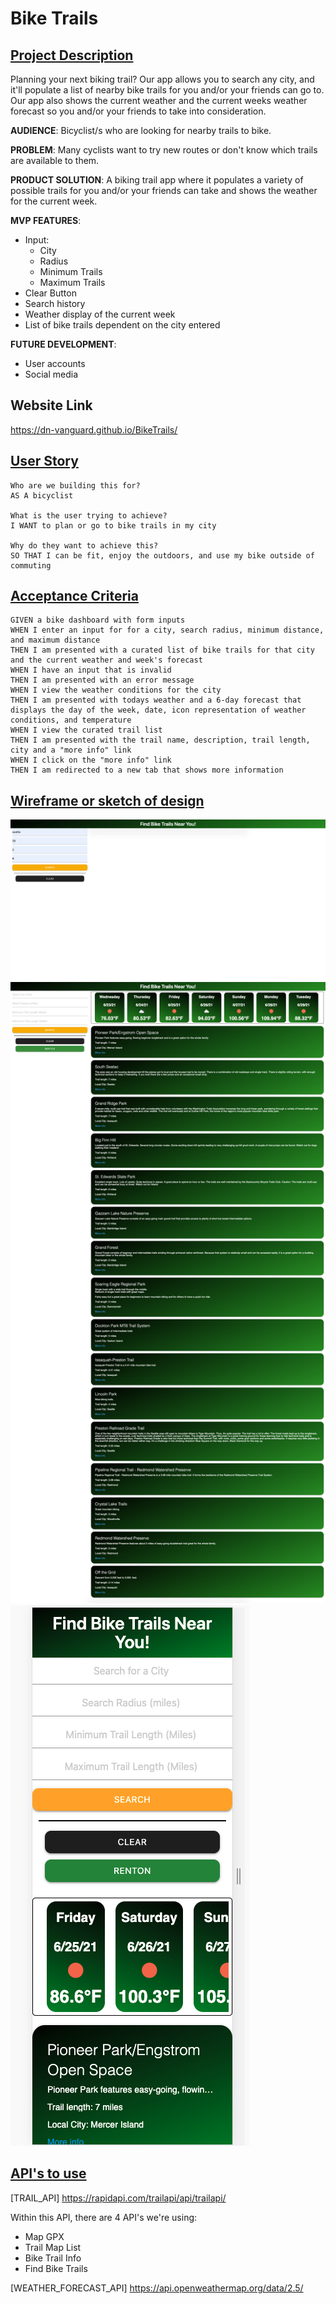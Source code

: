 # Bike Trails

## <u>Project Description</u>
Planning your next biking trail? Our app allows you to search any city, and it'll populate a list of nearby bike trails for you and/or your friends can go to. 
Our app also shows the current weather and the current weeks weather forecast so you and/or your friends to take into consideration.

**AUDIENCE**:
Bicyclist/s who are looking for nearby trails to bike.

**PROBLEM**:
Many cyclists want to try new routes or don't know which trails are available to them.

**PRODUCT SOLUTION**:
A biking trail app where it populates a variety of possible trails for you and/or your friends can take and shows the weather for the current week.

**MVP FEATURES**:
* Input:
    - City
    - Radius
    - Minimum Trails
    - Maximum Trails
* Clear Button
* Search history
* Weather display of the current week
* List of bike trails dependent on the city entered

**FUTURE DEVELOPMENT**:
* User accounts
* Social media

## Website Link
https://dn-vanguard.github.io/BikeTrails/

## <u>User Story</u>
```
Who are we building this for?
AS A bicyclist

What is the user trying to achieve?
I WANT to plan or go to bike trails in my city

Why do they want to achieve this?
SO THAT I can be fit, enjoy the outdoors, and use my bike outside of commuting
```

## <u>Acceptance Criteria</u>
```
GIVEN a bike dashboard with form inputs
WHEN I enter an input for for a city, search radius, minimum distance, and maximum distance
THEN I am presented with a curated list of bike trails for that city and the current weather and week's forecast
WHEN I have an input that is invalid
THEN I am presented with an error message
WHEN I view the weather conditions for the city
THEN I am presented with todays weather and a 6-day forecast that displays the day of the week, date, icon representation of weather conditions, and temperature
WHEN I view the curated trail list
THEN I am presented with the trail name, description, trail length, city and a "more info" link
WHEN I click on the "more info" link
THEN I am redirected to a new tab that shows more information
```
## <u>Wireframe or sketch of design</u>
![Landing_Page](assets/images/landingPage.png)
![User_Inputs](assets/images/userInput.png)
![Mobile_view](assets/images/mobile-View.png)

## <u>API's to use</u>
[TRAIL_API] https://rapidapi.com/trailapi/api/trailapi/

Within this API, there are 4 API's we're using:
* Map GPX
* Trail Map List
* Bike Trail Info
* Find Bike Trails

[WEATHER_FORECAST_API] https://api.openweathermap.org/data/2.5/
